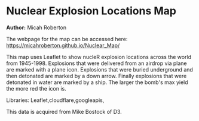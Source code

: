 # Nuclear Explosion Locations Map

**Author:** Micah Roberton

The webpage for the map can be accessed here: https://micahroberton.github.io/Nuclear_Map/

This map uses Leaflet to show nucleR explosion locations across the world from 1945-1998. Explosions that were delivered from an airdrop via plane are marked with a plane icon. Explosions that were buried underground and then detonated are marked by a down arrow. Finally explosions that were detonated in water are marked by a ship. The larger the bomb's max yield the more red the icon is.

Libraries: Leaflet,cloudflare,googleapis,

This data is acquired from Mike Bostock of D3.
